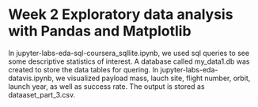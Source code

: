 # Week 2 Exploratory data analysis with Pandas and Matplotlib

In jupyter-labs-eda-sql-coursera_sqllite.ipynb, we used sql queries to see some descriptive statistics of interest. A database called my_data1.db was created to store the data tables for quering.
In jupyter-labs-eda-datavis.ipynb, we visualized payload mass, lauch site, flight number, orbit, launch year, as well as success rate. The output is stored as dataaset_part_3.csv.
